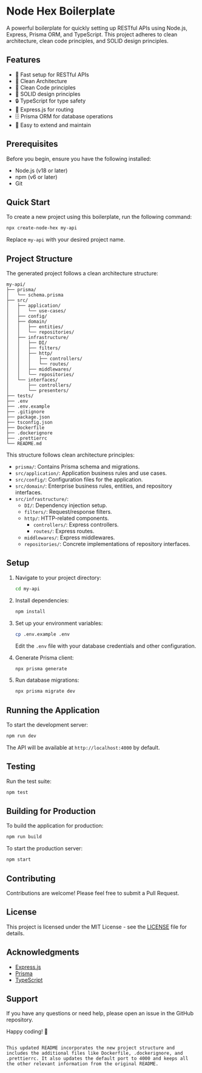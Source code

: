 # Node Hex Boilerplate

A powerful boilerplate for quickly setting up RESTful APIs using Node.js, Express, Prisma ORM, and TypeScript. This project adheres to clean architecture, clean code principles, and SOLID design principles.

## Features

- 🚀 Fast setup for RESTful APIs
- 🧱 Clean Architecture
- 🧼 Clean Code principles
- 🔧 SOLID design principles
- 🔒 TypeScript for type safety
- 🚂 Express.js for routing
- 🗄️ Prisma ORM for database operations
- 🔄 Easy to extend and maintain

## Prerequisites

Before you begin, ensure you have the following installed:

- Node.js (v18 or later)
- npm (v6 or later)
- Git

## Quick Start

To create a new project using this boilerplate, run the following command:

```bash
npx create-node-hex my-api
```

Replace `my-api` with your desired project name.

## Project Structure

The generated project follows a clean architecture structure:

```
my-api/
├── prisma/
│   └── schema.prisma
├── src/
│   ├── application/
│   │   └── use-cases/
│   ├── config/
│   ├── domain/
│   │   ├── entities/
│   │   └── repositories/
│   ├── infrastructure/
│   │   ├── DI/
│   │   ├── filters/
│   │   ├── http/
│   │   │   ├── controllers/
│   │   │   └── routes/
│   │   ├── middlewares/
│   │   └── repositories/
│   └── interfaces/
│       ├── controllers/
│       └── presenters/
├── tests/
├── .env
├── .env.example
├── .gitignore
├── package.json
├── tsconfig.json
├── Dockerfile
├── .dockerignore
├── .prettierrc
└── README.md
```

This structure follows clean architecture principles:

- `prisma/`: Contains Prisma schema and migrations.
- `src/application/`: Application business rules and use cases.
- `src/config/`: Configuration files for the application.
- `src/domain/`: Enterprise business rules, entities, and repository interfaces.
- `src/infrastructure/`:
  - `DI/`: Dependency injection setup.
  - `filters/`: Request/response filters.
  - `http/`: HTTP-related components.
    - `controllers/`: Express controllers.
    - `routes/`: Express routes.
  - `middlewares/`: Express middlewares.
  - `repositories/`: Concrete implementations of repository interfaces.

## Setup

1. Navigate to your project directory:

   ```bash
   cd my-api
   ```

2. Install dependencies:

   ```bash
   npm install
   ```

3. Set up your environment variables:

   ```bash
   cp .env.example .env
   ```

   Edit the `.env` file with your database credentials and other configuration.

4. Generate Prisma client:

   ```bash
   npx prisma generate
   ```

5. Run database migrations:
   ```bash
   npx prisma migrate dev
   ```

## Running the Application

To start the development server:

```bash
npm run dev
```

The API will be available at `http://localhost:4000` by default.

## Testing

Run the test suite:

```bash
npm test
```

## Building for Production

To build the application for production:

```bash
npm run build
```

To start the production server:

```bash
npm start
```

## Contributing

Contributions are welcome! Please feel free to submit a Pull Request.

## License

This project is licensed under the MIT License - see the [LICENSE](LICENSE) file for details.

## Acknowledgments

- [Express.js](https://expressjs.com/)
- [Prisma](https://www.prisma.io/)
- [TypeScript](https://www.typescriptlang.org/)

## Support

If you have any questions or need help, please open an issue in the GitHub repository.

Happy coding! 🚀

```

This updated README incorporates the new project structure and includes the additional files like Dockerfile, .dockerignore, and .prettierrc. It also updates the default port to 4000 and keeps all the other relevant information from the original README.
```
